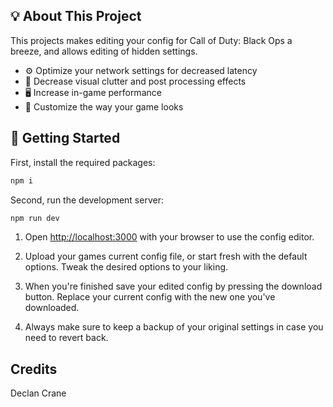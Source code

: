 ## 💡 About This Project

This projects makes editing your config for Call of Duty: Black Ops a breeze, and allows editing of hidden settings.
- ⚙ Optimize your network settings for decreased latency
- 🎥 Decrease visual clutter and post processing effects
- 🖥 Increase in-game performance
- 🔧 Customize the way your game looks

## 🚀 Getting Started

First, install the required packages:
```bash
npm i
```

Second, run the development server:
```bash
npm run dev
```

1. Open [http://localhost:3000](http://localhost:3000) with your browser to use the config editor.

2. Upload your games current config file, or start fresh with the default options.
Tweak the desired options to your liking.

3. When you're finished save your edited config by pressing the download button.
Replace your current config with the new one you've downloaded.

4. Always make sure to keep a backup of your original settings in case you need to revert back.

## Credits

Declan Crane
